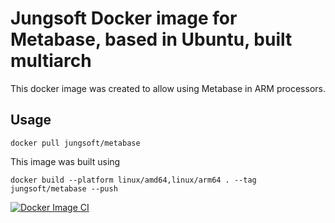 # Jungsoft Docker image for Metabase, based in Ubuntu, built multiarch

This docker image was created to allow using Metabase in ARM processors.

## Usage

`docker pull jungsoft/metabase`

This image was built using

`docker build --platform linux/amd64,linux/arm64 . --tag jungsoft/metabase --push`

[![Docker Image CI](https://github.com/jungsoft/metabase-arm/actions/workflows/docker-image.yml/badge.svg)](https://github.com/jungsoft/metabase-arm/actions/workflows/docker-image.yml)
